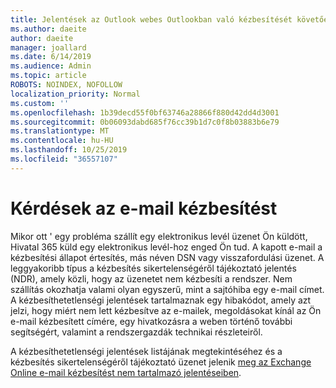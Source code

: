```yaml
---
title: Jelentések az Outlook webes Outlookban való kézbesítését követően
ms.author: daeite
author: daeite
manager: joallard
ms.date: 6/14/2019
ms.audience: Admin
ms.topic: article
ROBOTS: NOINDEX, NOFOLLOW
localization_priority: Normal
ms.custom: ''
ms.openlocfilehash: 1b39decd55f0bf63746a28866f880d42dd4d3001
ms.sourcegitcommit: 0b06093dabd685f76cc39b1d7c0f8b03883b6e79
ms.translationtype: MT
ms.contentlocale: hu-HU
ms.lasthandoff: 10/25/2019
ms.locfileid: "36557107"
---
```

# <a name="issues-with-email-delivery"></a>Kérdések az e-mail kézbesítést

Mikor ott ' egy probléma szállít egy elektronikus levél üzenet Ön küldött, Hivatal 365 küld egy elektronikus levél-hoz enged Ön tud. A kapott e-mail a kézbesítési állapot értesítés, más néven DSN vagy visszafordulási üzenet. A leggyakoribb típus a kézbesítés sikertelenségéről tájékoztató jelentés (NDR), amely közli, hogy az üzenetet nem kézbesíti a rendszer. Nem szállítás okozhatja valami olyan egyszerű, mint a sajtóhiba egy e-mail címet. A kézbesíthetetlenségi jelentések tartalmaznak egy hibakódot, amely azt jelzi, hogy miért nem lett kézbesítve az e-mailek, megoldásokat kínál az Ön e-mail kézbesített címére, egy hivatkozásra a weben történő további segítségért, valamint a rendszergazdák technikai részleteiről.

A kézbesíthetetlenségi jelentések listájának megtekintéséhez és a kézbesítés sikertelenségéről tájékoztató üzenet jelenik [meg az Exchange Online e-mail kézbesítést nem tartalmazó jelentéseiben](https://docs.microsoft.com/exchange/mail-flow-best-practices/non-delivery-reports-in-exchange-online/non-delivery-reports-in-exchange-online).
